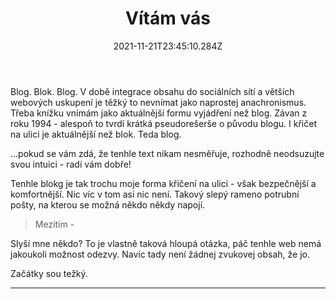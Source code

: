 ﻿---
title: Vítám vás
date: "2021-11-21T23:45:10.284Z"
description: "Vítám vás"
---

Blog. Blok. Blog. V době integrace obsahu do sociálních sítí a větších webových uskupení je těžký to nevnímat jako naprostej anachronismus. Třeba knížku vnímám jako aktuálnější  formu vyjádření než blog. Závan z roku 1994 - alespoň to tvrdí krátká pseudorešerše o původu blogu. I křičet na ulici je aktuálnější než blok. Teda blog.  

...pokud se vám zdá, že tenhle text nikam nesměřuje, rozhodně neodsuzujte svou intuici - radí vám dobře!

Tenhle blokg je tak trochu moje forma křičení na ulici - však bezpečnější a komfortnější. Nic víc v tom asi nic není. Takový slepý rameno potrubní pošty, na kterou se možná někdo někdy napojí. 

>Mezitím -

Slyší mne někdo? 
To je vlastně taková hloupá otázka, páč tenhle web nemá jakoukoli možnost odezvy. Navíc tady není žádnej zvukovej obsah, že jo. 

Začátky sou težký.

---




 

